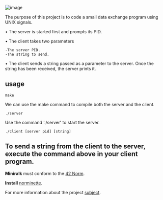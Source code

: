 ![image](https://github.com/user-attachments/assets/5394d7bf-cb20-4f30-b881-56313f706b90)


The purpose of this project is to code a small data exchange program using UNIX signals.

• The server is started first and prompts its PID.

• The client takes two parameters

    -The server PID.
    -The string to send.

• The client sends a string passed as a parameter to the server. Once the string has been received, the server prints it.

## usage

```
make
```
We can use the make command to compile both the server and the client.

```
./server
```
Use the command './server' to start the server.

```
./client [server pid] [string]
```

To send a string from the client to the server, execute the command above in your client program.
----------------------


**Miniralk** must conform to the [42 Norm](https://cdn.intra.42.fr/pdf/pdf/96987/en.norm.pdf).

**Install** [norminette](https://github.com/42School/norminette).

For more information about the project [subject](https://cdn.intra.42.fr/pdf/pdf/138325/en.subject.pdf).
